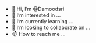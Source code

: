 - 👋 Hi, I’m @Damoodsri
- 👀 I’m interested in ...
- 🌱 I’m currently learning ...
- 💞️ I’m looking to collaborate on ...
- 📫 How to reach me ...

<!---
Damoodsri/Damoodsri is a ✨ special ✨ repository because its `README.md` (this file) appears on your GitHub profile.
You can click the Preview link to take a look at your changes.
--->
